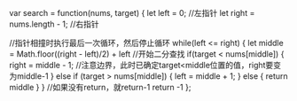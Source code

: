 var search = function(nums, target) {
   let left = 0; //左指针
   let right = nums.length - 1; //右指针

   //指针相撞时执行最后一次循环，然后停止循环
   while(left <= right) {
       let middle = Math.floor((right - left)/2) + left
       //开始二分查找
       if(target < nums[middle]) {
           right = middle - 1; //注意边界，此时已确定target<middle位置的值，right要变为middle-1
       } else if (target > nums[middle]) {
           left = middle + 1;
       } else {
           return middle
       }
   }
   //如果没有return，就return-1
   return -1
};
